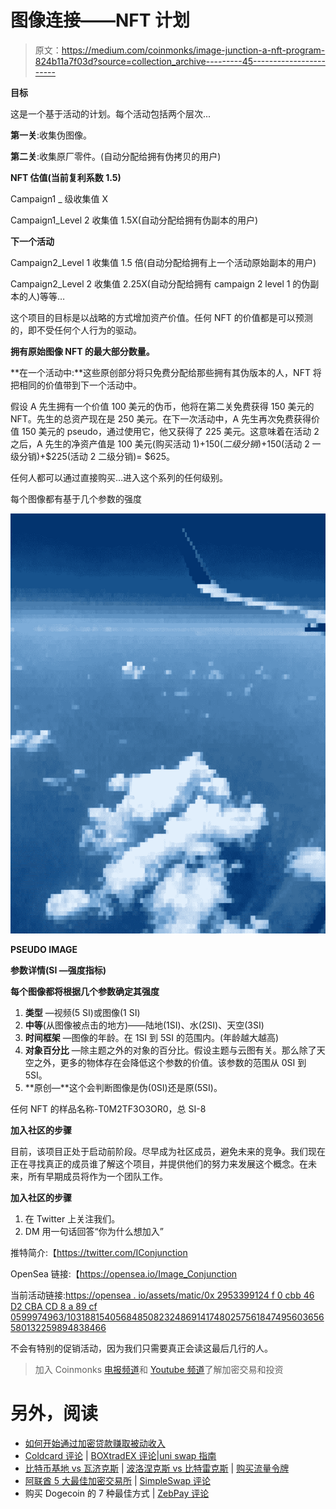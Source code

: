 # 图像连接——NFT 计划

> 原文：<https://medium.com/coinmonks/image-junction-a-nft-program-824b11a7f03d?source=collection_archive---------45----------------------->

**目标**

这是一个基于活动的计划。每个活动包括两个层次...

**第一关**:收集伪图像。

**第二关**:收集原厂零件。(自动分配给拥有伪拷贝的用户)

**NFT 估值(当前复利系数 1.5)**

Campaign1 _ 级收集值 X

Campaign1_Level 2 收集值 1.5X(自动分配给拥有伪副本的用户)

**下一个活动**

Campaign2_Level 1 收集值 1.5 倍(自动分配给拥有上一个活动原始副本的用户)

Campaign2_Level 2 收集值 2.25X(自动分配给拥有 campaign 2 level 1 的伪副本的人)等等…

这个项目的目标是以战略的方式增加资产价值。任何 NFT 的价值都是可以预测的，即不受任何个人行为的驱动。

**拥有原始图像 NFT 的最大部分数量。**

**在一个活动中:**这些原创部分将只免费分配给那些拥有其伪版本的人，NFT 将把相同的价值带到下一个活动中。

假设 A 先生拥有一个价值 100 美元的伪币，他将在第二关免费获得 150 美元的 NFT。先生的总资产现在是 250 美元。在下一次活动中，A 先生再次免费获得价值 150 美元的 pseudo，通过使用它，他又获得了 225 美元。这意味着在活动 2 之后，A 先生的净资产值是 100 美元(购买活动 1)+$150(二级分销)+$150(活动 2 一级分销)+$225(活动 2 二级分销)= $625。

任何人都可以通过直接购买…进入这个系列的任何级别。

每个图像都有基于几个参数的强度

![](img/7d9e00d410719ad25e90091982920b10.png)

**PSEUDO IMAGE**

**参数详情(SI —强度指标)**

**每个图像都将根据几个参数确定其强度**

1.  **类型** —视频(5 SI)或图像(1 SI)
2.  **中等**(从图像被点击的地方)——陆地(1SI)、水(2SI)、天空(3SI)
3.  **时间框架** —图像的年龄。在 1SI 到 5SI 的范围内。(年龄越大越高)
4.  **对象百分比** —除主题之外的对象的百分比。假设主题与云图有关。那么除了天空之外，更多的物体存在会降低这个参数的价值。该参数的范围从 0SI 到 5SI。
5.  **原创—**这个会判断图像是伪(0SI)还是原(5SI)。

任何 NFT 的样品名称-T0M2TF3O3OR0，总 SI-8

**加入社区的步骤**

目前，该项目正处于启动前阶段。尽早成为社区成员，避免未来的竞争。我们现在正在寻找真正的成员谁了解这个项目，并提供他们的努力来发展这个概念。在未来，所有早期成员将作为一个团队工作。

**加入社区的步骤**

1.  在 Twitter 上关注我们。
2.  DM 用一句话回答“你为什么想加入”

推特简介:【https://twitter.com/IConjunction 

OpenSea 链接:【https://opensea.io/Image_Conjunction 

当前活动链接:[https://opensea . io/assets/matic/0x 2953399124 f 0 cbb 46 D2 CBA CD 8 a 89 cf 0599974963/10318815405684850823248691417480257561847495603656580132259894838466](https://opensea.io/Image_Conjunction)

不会有特别的促销活动，因为我们只需要真正会读这最后几行的人。

> 加入 Coinmonks [电报频道](https://t.me/coincodecap)和 [Youtube 频道](https://www.youtube.com/c/coinmonks/videos)了解加密交易和投资

# 另外，阅读

*   [如何开始通过加密贷款赚取被动收入](https://coincodecap.com/passive-income-crypto-lending)
*   [Coldcard 评论](https://coincodecap.com/coldcard-review) | [BOXtradEX 评论](https://coincodecap.com/boxtradex-review)|[uni swap 指南](https://coincodecap.com/uniswap)
*   [比特币基地 vs 瓦济克斯](https://coincodecap.com/coinbase-vs-wazirx) | [波洛涅克斯 vs 比特雷克斯](https://coincodecap.com/poloniex-vs-bittrex) | [购买流量令牌](https://coincodecap.com/buy-flow-token)
*   [阿联酋 5 大最佳加密交易所](https://coincodecap.com/best-crypto-exchanges-in-uae) | [SimpleSwap 评论](https://coincodecap.com/simpleswap-review)
*   购买 Dogecoin 的 7 种最佳方式 | [ZebPay 评论](https://coincodecap.com/zebpay-review)